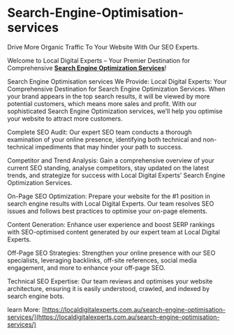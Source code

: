 # Search-Engine-Optimisation-services
Drive More Organic Traffic To Your Website With Our SEO Experts.

Welcome to Local Digital Experts – Your Premier Destination for Comprehensive [**Search Engine Optimization Services**](https://localdigitalexperts.com.au/search-engine-optimisation-services/)!

Search Engine Optimisation services We Provide:
Local Digital Experts: Your Comprehensive Destination for Search Engine Optimization Services. When your brand appears in the top search results, it will be viewed by more potential customers, which means more sales and profit. With our sophisticated Search Engine Optimization services, we’ll help you optimise your website to attract more customers.

Complete SEO Audit: Our expert SEO team conducts a thorough examination of your online presence, identifying both technical and non-technical impediments that may hinder your path to success.

Competitor and Trend Analysis: Gain a comprehensive overview of your current SEO standing, analyse competitors, stay updated on the latest trends, and strategize for success with Local Digital Experts’ Search Engine Optimization Services.

On-Page SEO Optimization: Prepare your website for the #1 position in search engine results with Local Digital Experts. Our team resolves SEO issues and follows best practices to optimise your on-page elements.

Content Generation: Enhance user experience and boost SERP rankings with SEO-optimised content generated by our expert team at Local Digital Experts.

Off-Page SEO Strategies: Strengthen your online presence with our SEO specialists, leveraging backlinks, off-site references, social media engagement, and more to enhance your off-page SEO.

Technical SEO Expertise: Our team reviews and optimises your website architecture, ensuring it is easily understood, crawled, and indexed by search engine bots.

learn More: [https://localdigitalexperts.com.au/search-engine-optimisation-services/](https://localdigitalexperts.com.au/search-engine-optimisation-services/)
